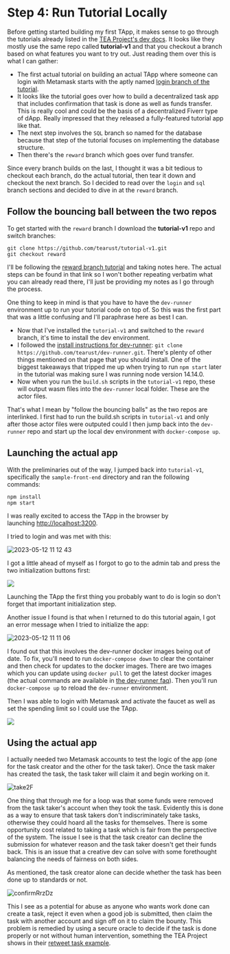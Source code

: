 # Step 4: Run Tutorial Locally

Before getting started building my first TApp, it makes sense to go through the tutorials already listed in the [TEA Project's dev docs](https://dev.teaproject.org/020_tutorial). It looks like they mostly use the same repo called **tutorial-v1** and that you checkout a branch based on what features you want to try out. Just reading them over this is what I can gather:

* The first actual tutorial on building an actual TApp where someone can login with Metamask starts with the aptly named [login branch of the tutorial](https://dev.teaproject.org/020_tutorial/040_add_login_feature).
* It looks like the tutorial goes over how to build a decentralized task app that includes confirmation that task is done as well as funds transfer. This is really cool and could be the basis of a decentralized Fiverr type of dApp. Really impressed that they released a fully-featured tutorial app like that.
* The next step involves the `SQL` branch so named for the database because that step of the tutorial focuses on implementing the database structure.
* Then there's the `reward` branch which goes over fund transfer.

Since every branch builds on the last, I thought it was a bit tedious to checkout each branch, do the actual tutorial, then tear it down and checkout the next branch. So I decided to read over the `login` and `sql` branch sections and decided to dive in at the `reward` branch.

## Follow the bouncing ball between the two repos

To get started with the `reward` branch I download the **tutorial-v1** repo and switch branches:

````
git clone https://github.com/tearust/tutorial-v1.git
git checkout reward
````

I'll be following the [reward branch tutorial](https://dev.teaproject.org/020_tutorial/060_reward_fund_transfer) and taking notes here. The actual steps can be found in that link so I won't bother repeating verbatim what you can already read there, I'll just be providing my notes as I go through the process.

One thing to keep in mind is that you have to have the `dev-runner` environment up to run your tutorial code on top of. So this was the first part that was a little confusing and I'll paraphrase here as best I can.

* Now that I've installed the `tutorial-v1` and switched to the `reward` branch, it's time to install the dev environment.
* I followed the [install instructions for dev-runner](https://dev.teaproject.org/020_tutorial/010_install-dev-env): `git clone https://github.com/tearust/dev-runner.git`. There's plenty of other things mentioned on that page that you should install. One of the biggest takeaways that tripped me up when trying to run `npm start` later in the tutorial was making sure I was running node version 14.14.0.
* Now when you run the `build.sh` scripts in the `tutorial-v1` repo, these will output wasm files into the `dev-runner` local folder. These are the actor files.

That's what I mean by "follow the bouncing balls" as the two repos are interlinked. I first had to run the build.sh scripts in `tutorial-v1` and only after those actor files were outputed could I then jump back into the `dev-runner` repo and start up the local dev environment with `docker-compose up`.

## Launching the actual app

With the preliminaries out of the way, I jumped back into `tutorial-v1`, specifically the `sample-front-end` directory and ran the following commands:

````
npm install
npm start
````

I was really excited to access the TApp in the browser by launching [http://localhost:3200](http://localhost:3200/).

I tried to login and was met with this:

![2023-05-12 11 12 43](https://github.com/tearust/teaproject/assets/86096370/62b72f26-4b97-4cef-8beb-e30461df615b)

I got a little ahead of myself as I forgot to go to the admin tab and press the two initialization buttons first:

![](https://user-images.githubusercontent.com/86096370/227608431-89da24e9-03d6-4e91-a28e-e14f63d02952.png)

Launching the TApp the first thing you probably want to do is login so don't forget that important initialization step.

Another issue I found is that when I returned to do this tutorial again, I got an error message when I tried to initialize the app:

![2023-05-12 11 11 06](https://github.com/tearust/teaproject/assets/86096370/287edf10-9521-46ed-9fe6-ac82b9b0e4da)

I found out that this involves the dev-runner docker images being out of date. To fix, you'll need to run `docker-compose down` to clear the container and then check for updates to the docker images. There are two images which you can update using `docker pull` to get the latest docker images (the actual commands are available in [the dev-runner faq](https://dev.teaproject.org/020_tutorial/010_install-dev-env#troubleshooting-the-dev-environment)). Then you'll run `docker-compose up` to reload the `dev-runner` environment.

Then I was able to login with Metamask and activate the faucet as well as set the spending limit so I could use the TApp.

![](https://user-images.githubusercontent.com/86096370/227608440-e8c2de65-149a-4de1-8051-f19028f7551b.png)

## Using the actual app

I actually needed two Metamask accounts to test the logic of the app (one for the task creator and the other for the task taker). Once the task maker has created the task, the task taker will claim it and begin working on it.

![take2F](https://github.com/tearust/teaproject/assets/86096370/5ee24f29-d3b9-42b7-a47f-21e2ad3b886b)

One thing that through me for a loop was that some funds were removed from the task taker's account when they took the task. Evidently this is done as a way to ensure that task takers don't indiscriminately take tasks, otherwise they could hoard all the tasks for themselves. There is some opportunity cost related to taking a task which is fair from the perspective of the system. The issue I see is that the task creator can decline the submission for whatever reason and the task taker doesn't get their funds back. This is an issue that a creative dev can solve with some forethought balancing the needs of fairness on both sides.

As mentioned, the task creator alone can decide whether the task has been done up to standards or not.

![confirmRrzDz](https://github.com/tearust/teaproject/assets/86096370/e9f5fc3d-80e0-43b3-b0f0-041760fd76c1)

This I see as a potential for abuse as anyone who wants work done can create a task, reject it even when a good job is submitted, then claim the task with another account and sign off on it to claim the bounty. This problem is remedied by using a secure oracle to decide if the task is done properly or not without human intervention, something the TEA Project shows in their [retweet task example](https://dev.teaproject.org/020_tutorial/065_retweet_task).
